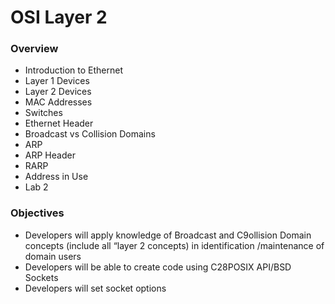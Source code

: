 # OSI Layer 2

### **Overview**

* Introduction to Ethernet
* Layer 1 Devices
* Layer 2 Devices
* MAC Addresses
* Switches
* Ethernet Header
* Broadcast vs Collision Domains
* ARP
* ARP Header
* RARP
* Address in Use
* Lab 2

### Objectives

* Developers will apply knowledge of Broadcast and C9ollision Domain concepts \(include all “layer 2 concepts\) in identification /maintenance of domain users
* Developers will be able to create code using C28POSIX API/BSD Sockets
* Developers will set socket options

